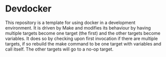 # Devdocker

This repository is a template for using docker in a development environment.
It is driven by Make and modifies its behaviour by having multiple targets
become one target (the first) and the other targets become variables.
It does so by checking upon first invocation if there are multiple targets,
if so rebuild the make command to be one target with variables and call itself.
The other targets will go to a no-op target.



